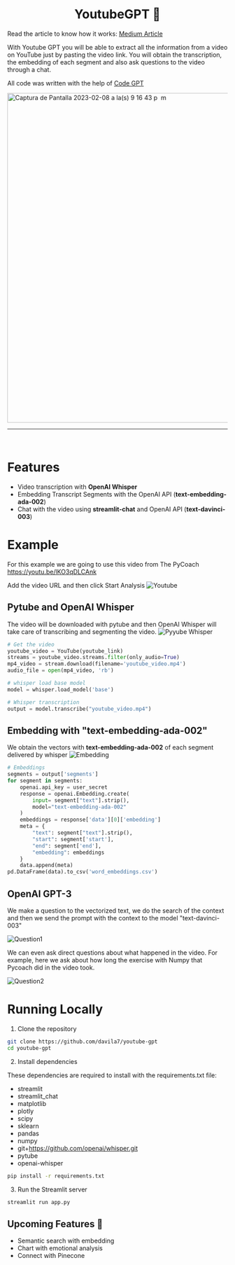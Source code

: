 <h1 align="center">
YoutubeGPT 🤖
</h1>

Read the article to know how it works: <a href="https://medium.com/@dan.avila7/youtube-gpt-start-a-chat-with-a-video-efe92a499e60">Medium Article</a>

With Youtube GPT you will be able to extract all the information from a video on YouTube just by pasting the video link.
You will obtain the transcription, the embedding of each segment and also ask questions to the video through a chat.

All code was written with the help of <a href="https://codegpt.co">Code GPT</a>

<a href="https://codegpt.co" target="_blank"><img width="753" alt="Captura de Pantalla 2023-02-08 a la(s) 9 16 43 p  m" src="https://user-images.githubusercontent.com/6216945/217699939-eca3ae47-c488-44da-9cf6-c7caef69e1a7.png"></a>

<hr>
<br>

# Features

- Video transcription with **OpenAI Whisper**
- Embedding Transcript Segments with the OpenAI API (**text-embedding-ada-002**)
- Chat with the video using **streamlit-chat** and OpenAI API (**text-davinci-003**)

# Example
For this example we are going to use this video from The PyCoach
https://youtu.be/lKO3qDLCAnk

Add the video URL and then click Start Analysis
![Youtube](https://user-images.githubusercontent.com/6216945/217701635-7c386ca7-c802-4f56-8148-dcce57555b5a.gif)

## Pytube and OpenAI Whisper
The video will be downloaded with pytube and then OpenAI Whisper will take care of transcribing and segmenting the video.
![Pyyube Whisper](https://user-images.githubusercontent.com/6216945/217704219-886d0afc-4181-4797-8827-82f4fd456f4f.gif)

```python
# Get the video 
youtube_video = YouTube(youtube_link)
streams = youtube_video.streams.filter(only_audio=True)
mp4_video = stream.download(filename='youtube_video.mp4')
audio_file = open(mp4_video, 'rb')

# whisper load base model
model = whisper.load_model('base')

# Whisper transcription
output = model.transcribe("youtube_video.mp4")
```

## Embedding with "text-embedding-ada-002"
We obtain the vectors with **text-embedding-ada-002** of each segment delivered by whisper
![Embedding](https://user-images.githubusercontent.com/6216945/217705008-180285d7-6bce-40c3-8601-576cc2f38171.gif)

```python
# Embeddings
segments = output['segments']
for segment in segments:
    openai.api_key = user_secret
    response = openai.Embedding.create(
        input= segment["text"].strip(),
        model="text-embedding-ada-002"
    )
    embeddings = response['data'][0]['embedding']
    meta = {
        "text": segment["text"].strip(),
        "start": segment['start'],
        "end": segment['end'],
        "embedding": embeddings
    }
    data.append(meta)
pd.DataFrame(data).to_csv('word_embeddings.csv') 
```
## OpenAI GPT-3
We make a question to the vectorized text, we do the search of the context and then we send the prompt with the context to the model "text-davinci-003"

![Question1](https://user-images.githubusercontent.com/6216945/217708086-b89dce2e-e3e2-47a7-b7dd-77e402d818cb.gif)

We can even ask direct questions about what happened in the video. For example, here we ask about how long the exercise with Numpy that Pycoach did in the video took.

![Question2](https://user-images.githubusercontent.com/6216945/217708485-df1edef3-d5f1-4b4a-a5c9-d08f31c80be4.gif)

# Running Locally

1. Clone the repository

```bash
git clone https://github.com/davila7/youtube-gpt
cd youtube-gpt
```
2. Install dependencies

These dependencies are required to install with the requirements.txt file:

* streamlit 
* streamlit_chat 
* matplotlib 
* plotly 
* scipy 
* sklearn 
* pandas 
* numpy 
* git+https://github.com/openai/whisper.git 
* pytube 
* openai-whisper

```bash
pip install -r requirements.txt
```
3. Run the Streamlit server

```bash
streamlit run app.py
```

## Upcoming Features 🚀

- Semantic search with embedding
- Chart with emotional analysis
- Connect with Pinecone
